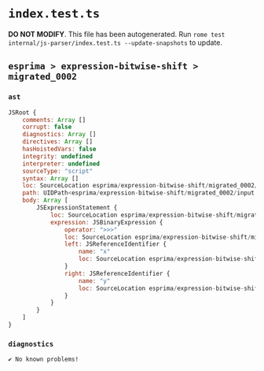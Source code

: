 # `index.test.ts`

**DO NOT MODIFY**. This file has been autogenerated. Run `rome test internal/js-parser/index.test.ts --update-snapshots` to update.

## `esprima > expression-bitwise-shift > migrated_0002`

### `ast`

```javascript
JSRoot {
	comments: Array []
	corrupt: false
	diagnostics: Array []
	directives: Array []
	hasHoistedVars: false
	integrity: undefined
	interpreter: undefined
	sourceType: "script"
	syntax: Array []
	loc: SourceLocation esprima/expression-bitwise-shift/migrated_0002/input.js 1:0-2:0
	path: UIDPath<esprima/expression-bitwise-shift/migrated_0002/input.js>
	body: Array [
		JSExpressionStatement {
			loc: SourceLocation esprima/expression-bitwise-shift/migrated_0002/input.js 1:0-1:7
			expression: JSBinaryExpression {
				operator: ">>>"
				loc: SourceLocation esprima/expression-bitwise-shift/migrated_0002/input.js 1:0-1:7
				left: JSReferenceIdentifier {
					name: "x"
					loc: SourceLocation esprima/expression-bitwise-shift/migrated_0002/input.js 1:0-1:1 (x)
				}
				right: JSReferenceIdentifier {
					name: "y"
					loc: SourceLocation esprima/expression-bitwise-shift/migrated_0002/input.js 1:6-1:7 (y)
				}
			}
		}
	]
}
```

### `diagnostics`

```
✔ No known problems!

```
